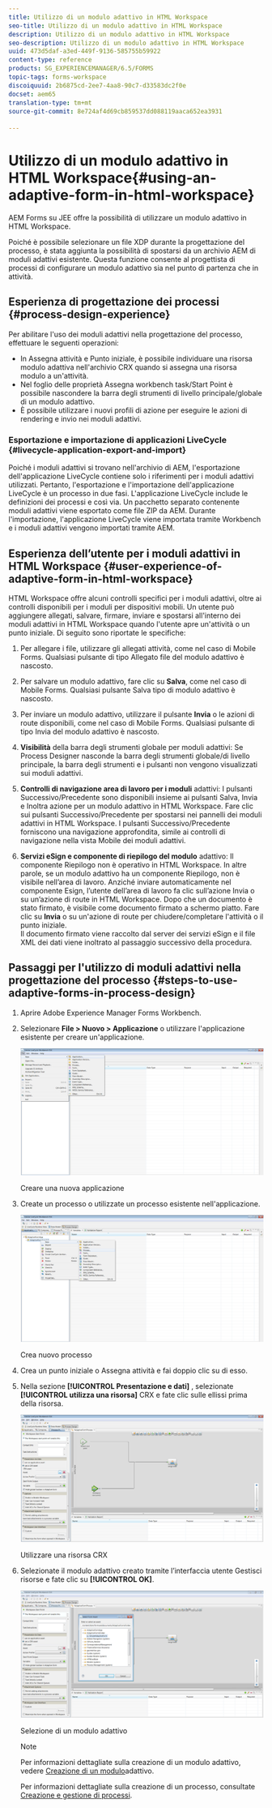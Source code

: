 ```yaml
---
title: Utilizzo di un modulo adattivo in HTML Workspace
seo-title: Utilizzo di un modulo adattivo in HTML Workspace
description: Utilizzo di un modulo adattivo in HTML Workspace
seo-description: Utilizzo di un modulo adattivo in HTML Workspace
uuid: 473d5daf-a3ed-449f-9136-585755b59922
content-type: reference
products: SG_EXPERIENCEMANAGER/6.5/FORMS
topic-tags: forms-workspace
discoiquuid: 2b6875cd-2ee7-4aa8-90c7-d33583dc2f0e
docset: aem65
translation-type: tm+mt
source-git-commit: 8e724af4d69cb859537dd088119aaca652ea3931

---
```



# Utilizzo di un modulo adattivo in HTML Workspace{#using-an-adaptive-form-in-html-workspace}

AEM Forms su JEE offre la possibilità di utilizzare un modulo adattivo in HTML Workspace.

Poiché è possibile selezionare un file XDP durante la progettazione del processo, è stata aggiunta la possibilità di spostarsi da un archivio AEM di moduli adattivi esistente. Questa funzione consente al progettista di processi di configurare un modulo adattivo sia nel punto di partenza che in attività.

## Esperienza di progettazione dei processi {#process-design-experience}

Per abilitare l&#39;uso dei moduli adattivi nella progettazione del processo, effettuare le seguenti operazioni:

* In Assegna attività e Punto iniziale, è possibile individuare una risorsa modulo adattiva nell&#39;archivio CRX quando si assegna una risorsa modulo a un&#39;attività.
* Nel foglio delle proprietà Assegna workbench task/Start Point è possibile nascondere la barra degli strumenti di livello principale/globale di un modulo adattivo.
* È possibile utilizzare i nuovi profili di azione per eseguire le azioni di rendering e invio nei moduli adattivi.

### Esportazione e importazione di applicazioni LiveCycle {#livecycle-application-export-and-import}

Poiché i moduli adattivi si trovano nell&#39;archivio di AEM, l&#39;esportazione dell&#39;applicazione LiveCycle contiene solo i riferimenti per i moduli adattivi utilizzati. Pertanto, l&#39;esportazione e l&#39;importazione dell&#39;applicazione LiveCycle è un processo in due fasi. L&#39;applicazione LiveCycle include le definizioni dei processi e così via. Un pacchetto separato contenente moduli adattivi viene esportato come file ZIP da AEM. Durante l&#39;importazione, l&#39;applicazione LiveCycle viene importata tramite Workbench e i moduli adattivi vengono importati tramite AEM.

## Esperienza dell’utente per i moduli adattivi in HTML Workspace {#user-experience-of-adaptive-form-in-html-workspace}

HTML Workspace offre alcuni controlli specifici per i moduli adattivi, oltre ai controlli disponibili per i moduli per dispositivi mobili. Un utente può aggiungere allegati, salvare, firmare, inviare e spostarsi all&#39;interno dei moduli adattivi in HTML Workspace quando l&#39;utente apre un&#39;attività o un punto iniziale. Di seguito sono riportate le specifiche:

1. Per allegare i file, utilizzare gli allegati attività, come nel caso di Mobile Forms. Qualsiasi pulsante di tipo Allegato file del modulo adattivo è nascosto.

1. Per salvare un modulo adattivo, fare clic su **Salva**, come nel caso di Mobile Forms. Qualsiasi pulsante Salva tipo di modulo adattivo è nascosto.

1. Per inviare un modulo adattivo, utilizzare il pulsante **Invia** o le azioni di route disponibili, come nel caso di Mobile Forms. Qualsiasi pulsante di tipo Invia del modulo adattivo è nascosto.

1. **Visibilità** della barra degli strumenti globale per moduli adattivi: Se Process Designer nasconde la barra degli strumenti globale/di livello principale, la barra degli strumenti e i pulsanti non vengono visualizzati sui moduli adattivi.

1. **Controlli di navigazione area di lavoro per i moduli** adattivi: I pulsanti Successivo/Precedente sono disponibili insieme ai pulsanti Salva, Invia e Inoltra azione per un modulo adattivo in HTML Workspace. Fare clic sui pulsanti Successivo/Precedente per spostarsi nei pannelli dei moduli adattivi in HTML Workspace. I pulsanti Successivo/Precedente forniscono una navigazione approfondita, simile ai controlli di navigazione nella vista Mobile dei moduli adattivi.

1. **Servizi eSign e componente di riepilogo del modulo** adattivo: Il componente Riepilogo non è operativo in HTML Workspace. In altre parole, se un modulo adattivo ha un componente Riepilogo, non è visibile nell’area di lavoro. Anziché inviare automaticamente nel componente Esign, l’utente dell’area di lavoro fa clic sull’azione Invia o su un’azione di route in HTML Workspace. Dopo che un documento è stato firmato, è visibile come documento firmato a schermo piatto. Fare clic su **Invia** o su un&#39;azione di route per chiudere/completare l&#39;attività o il punto iniziale.\
   Il documento firmato viene raccolto dal server dei servizi eSign e il file XML dei dati viene inoltrato al passaggio successivo della procedura.

## Passaggi per l&#39;utilizzo di moduli adattivi nella progettazione del processo {#steps-to-use-adaptive-forms-in-process-design}

1. Aprire Adobe Experience Manager Forms Workbench.

1. Selezionare **File > Nuovo > Applicazione** o utilizzare l&#39;applicazione esistente per creare un&#39;applicazione.

   ![Creare una nuova applicazione](assets/create_new_appl.png)

   Creare una nuova applicazione

1. Create un processo o utilizzate un processo esistente nell&#39;applicazione.

   ![Crea nuovo processo](assets/create_new_process.png)

   Crea nuovo processo

1. Crea un punto iniziale o Assegna attività e fai doppio clic su di esso.
1. Nella sezione **[!UICONTROL Presentazione e dati]** , selezionate **[!UICONTROL utilizza una risorsa]** CRX e fate clic sulle ellissi prima della risorsa.

   ![Utilizzare una risorsa CRX](assets/use_crx_asset.png)

   Utilizzare una risorsa CRX

1. Selezionate il modulo adattivo creato tramite l’interfaccia utente Gestisci risorse e fate clic su **[!UICONTROL OK]**.

   ![Selezione di un modulo adattivo](assets/selecting_form.png)

   Selezione di un modulo adattivo

   >[!NOTE]
   >
   >Per informazioni dettagliate sulla creazione di un modulo adattivo, vedere [Creazione di un modulo](../../forms/using/creating-adaptive-form.md)adattivo.
   >
   >
   >Per informazioni dettagliate sulla creazione di un processo, consultate [Creazione e gestione di processi](https://help.adobe.com/en_US/AEMForms/6.1/WorkbenchHelp/WS92d06802c76abadb-1cc35bda128261a20dd-7ff7.2.html).

